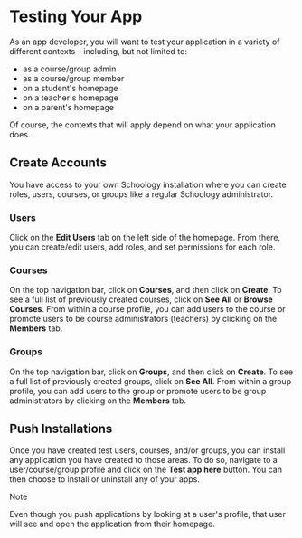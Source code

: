 # Testing Your App

As an app developer, you will want to test your application in a variety of different contexts – including, but not limited to:

- as a course/group admin
- as a course/group member
- on a student's homepage
- on a teacher's homepage
- on a parent's homepage

Of course, the contexts that will apply depend on what your application does.

## Create Accounts

You have access to your own Schoology installation where you can create roles, users, courses, or groups like a regular Schoology administrator.

### Users

Click on the **Edit Users** tab on the left side of the homepage. From there, you can create/edit users, add roles, and set permissions for each role.

### Courses

On the top navigation bar, click on **Courses**, and then click on **Create**. To see a full list of previously created courses, click on **See All** or **Browse Courses**. From within a course profile, you can add users to the course or promote users to be course administrators (teachers) by clicking on the **Members** tab.

### Groups

On the top navigation bar, click on **Groups**, and then click on **Create**. To see a full list of previously created groups, click on **See All**. From within a group profile, you can add users to the group or promote users to be group administrators by clicking on the **Members** tab.

## Push Installations

Once you have created test users, courses, and/or groups, you can install any application you have created to those areas. To do so, navigate to a user/course/group profile and click on the **Test app here** button. You can then choose to install or uninstall any of your apps.

> [!NOTE]
> Even though you push applications by looking at a user's profile, that user will see and open the application from their homepage.
